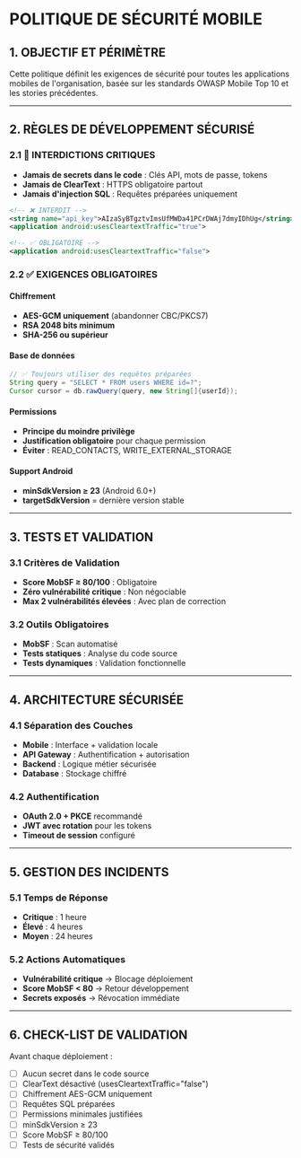 # POLITIQUE DE SÉCURITÉ MOBILE

## 1. OBJECTIF ET PÉRIMÈTRE

Cette politique définit les exigences de sécurité pour toutes les applications mobiles de l'organisation, basée sur les standards OWASP Mobile Top 10 et les stories précédentes.

---

## 2. RÈGLES DE DÉVELOPPEMENT SÉCURISÉ

### 2.1 🔴 INTERDICTIONS CRITIQUES
- **Jamais de secrets dans le code** : Clés API, mots de passe, tokens
- **Jamais de ClearText** : HTTPS obligatoire partout
- **Jamais d'injection SQL** : Requêtes préparées uniquement

```xml
<!-- ❌ INTERDIT -->
<string name="api_key">AIzaSyBTgztvImsUfMWDa41PCrDWAj7dmyIDhUg</string>
<application android:usesCleartextTraffic="true">

<!-- ✅ OBLIGATOIRE -->
<application android:usesCleartextTraffic="false">
```

### 2.2 ✅ EXIGENCES OBLIGATOIRES

#### Chiffrement
- **AES-GCM uniquement** (abandonner CBC/PKCS7)
- **RSA 2048 bits minimum**
- **SHA-256 ou supérieur**

#### Base de données
```java
// ✅ Toujours utiliser des requêtes préparées
String query = "SELECT * FROM users WHERE id=?";
Cursor cursor = db.rawQuery(query, new String[]{userId});
```

#### Permissions
- **Principe du moindre privilège**
- **Justification obligatoire** pour chaque permission
- **Éviter** : READ_CONTACTS, WRITE_EXTERNAL_STORAGE

#### Support Android
- **minSdkVersion ≥ 23** (Android 6.0+)
- **targetSdkVersion** = dernière version stable

---

## 3. TESTS ET VALIDATION

### 3.1 Critères de Validation
- **Score MobSF ≥ 80/100** : Obligatoire
- **Zéro vulnérabilité critique** : Non négociable  
- **Max 2 vulnérabilités élevées** : Avec plan de correction

### 3.2 Outils Obligatoires
- **MobSF** : Scan automatisé
- **Tests statiques** : Analyse du code source
- **Tests dynamiques** : Validation fonctionnelle

---

## 4. ARCHITECTURE SÉCURISÉE

### 4.1 Séparation des Couches
- **Mobile** : Interface + validation locale
- **API Gateway** : Authentification + autorisation
- **Backend** : Logique métier sécurisée
- **Database** : Stockage chiffré

### 4.2 Authentification
- **OAuth 2.0 + PKCE** recommandé
- **JWT avec rotation** pour les tokens
- **Timeout de session** configuré

---

## 5. GESTION DES INCIDENTS

### 5.1 Temps de Réponse
- **Critique** : 1 heure
- **Élevé** : 4 heures  
- **Moyen** : 24 heures

### 5.2 Actions Automatiques
- **Vulnérabilité critique** → Blocage déploiement
- **Score MobSF < 80** → Retour développement
- **Secrets exposés** → Révocation immédiate

---

## 6. CHECK-LIST DE VALIDATION

Avant chaque déploiement :
- [ ] Aucun secret dans le code source
- [ ] ClearText désactivé (usesCleartextTraffic="false")
- [ ] Chiffrement AES-GCM uniquement
- [ ] Requêtes SQL préparées
- [ ] Permissions minimales justifiées
- [ ] minSdkVersion ≥ 23
- [ ] Score MobSF ≥ 80/100
- [ ] Tests de sécurité validés
